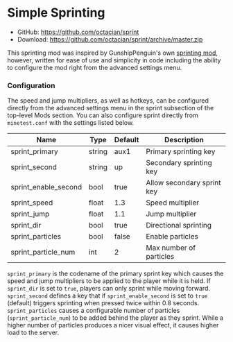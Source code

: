 Simple Sprinting
================
- GitHub: https://github.com/octacian/sprint
- Download: https://github.com/octacian/sprint/archive/master.zip

This sprinting mod was inspired by GunshipPenguin's own [sprinting mod](https://forum.minetest.net/viewtopic.php?t=9650), however, written for ease of use and simplicity in code including the ability to configure the mod right from the advanced settings menu.

### Configuration

The speed and jump multipliers, as well as hotkeys, can be configured directly from the advanced settings menu in the sprint subsection of the top-level Mods section. You can also configure sprint directly from `minetest.conf` with the settings listed below.

| Name                 | Type   | Default | Description                |
| -------------------- | ------ | ------- | -------------------------- |
| sprint_primary       | string | aux1    | Primary sprinting key      |
| sprint_second        | string | up      | Secondary sprinting key    |
| sprint_enable_second | bool   | true    | Allow secondary sprint key |
| sprint_speed         | float  | 1.3     | Speed multiplier           |
| sprint_jump          | float  | 1.1     | Jump multiplier            |
| sprint_dir           | bool   | true    | Directional sprinting      |
| sprint_particles     | bool   | false   | Enable particles           |
| sprint_particle_num  | int    | 2       | Max number of particles    |

`sprint_primary` is the codename of the primary sprint key which causes the speed and jump multipliers to be applied to the player while it is held. If `sprint_dir` is set to `true`, players can only sprint while moving forward. `sprint_second` defines a key that if `sprint_enable_second` is set to `true` (default) triggers sprinting when pressed twice within 0.8 seconds. `sprint_particles` causes a configurable number of particles (`sprint_particle_num`) to be added behind the player as they sprint. While a higher number of particles produces a nicer visual effect, it causes higher load to the server.
